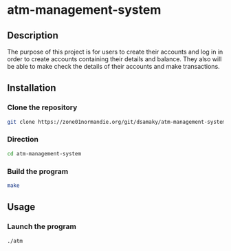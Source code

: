 # atm-management-system

## Description

The purpose of this project is for users to create their accounts and log in in order to create accounts containing their details and balance. They also will be able to make check the details of their accounts and make transactions.

## Installation

### Clone the repository

```sh
git clone https://zone01normandie.org/git/dsamaky/atm-management-system.git
```

### Direction

```sh
cd atm-management-system
```

### Build the program

```sh
make
```

## Usage

### Launch the program

```sh
./atm
```

